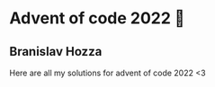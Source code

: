 # Advent of code 2022 :christmas_tree:

## Branislav Hozza

Here are all my solutions for advent of code 2022 <3